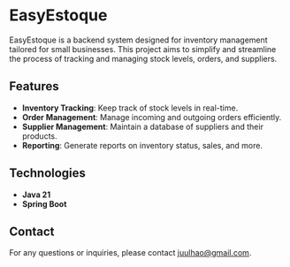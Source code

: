 # EasyEstoque

EasyEstoque is a backend system designed for inventory management tailored for small businesses. This project aims to simplify and streamline the process of tracking and managing stock levels, orders, and suppliers.

## Features

- **Inventory Tracking**: Keep track of stock levels in real-time.
- **Order Management**: Manage incoming and outgoing orders efficiently.
- **Supplier Management**: Maintain a database of suppliers and their products.
- **Reporting**: Generate reports on inventory status, sales, and more.

## Technologies
- **Java 21**
- **Spring Boot**

## Contact

For any questions or inquiries, please contact [juulhao@gmail.com](mailto:juulhao@gmail.com).

